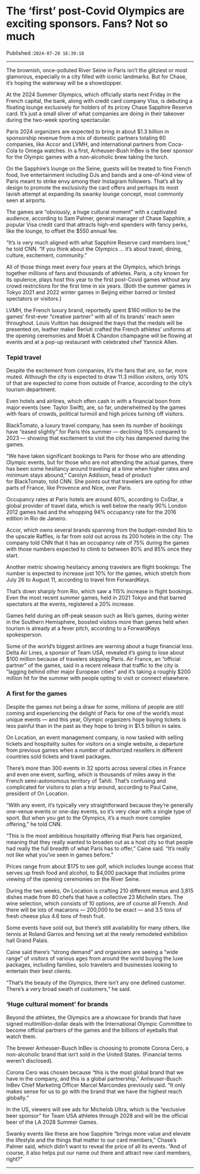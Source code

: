 # The ‘first’ post-Covid Olympics are exciting sponsors. Fans? Not so much

Published :`2024-07-20 16:39:10`

---

The brownish, once-polluted River Seine in Paris isn’t the glitziest or most glamorous, especially in a city filled with iconic landmarks. But for Chase, it’s hoping the waterway will be a showstopper.

At the 2024 Summer Olympics, which officially starts next Friday in the French capital, the bank, along with credit card company Visa, is debuting a floating lounge exclusively for holders of its pricey Chase Sapphire Reserve card. It’s just a small sliver of what companies are doing in their takeover during the two-week sporting spectacular.

Paris 2024 organizers are expected to bring in about $1.3 billion in sponsorship revenue from a mix of domestic partners totaling 60 companies, like Accor and LVMH, and international partners from Coca-Cola to Omega watches. In a first, Anheuser-Bush InBev is the beer sponsor for the Olympic games with a non-alcoholic brew taking the torch.

On the Sapphire’s lounge on the Seine, guests will be treated to fine French food, live entertainment including DJs and bands and a one-of-kind view of Paris meant to strike envy among their Instagram followers. That’s all by design to promote the exclusivity the card offers and perhaps its most lavish attempt at expanding its swanky lounge concept, most commonly seen at airports.

The games are “obviously, a huge cultural moment” with a captivated audience, according to Sam Palmer, general manager of Chase Sapphire, a popular Visa credit card that attracts high-end spenders with fancy perks, like the lounge, to offset the $550 annual fee.

“It’s is very much aligned with what Sapphire Reserve card members love,” he told CNN. “If you think about the Olympics … it’s about travel, dining, culture, excitement, community.”

All of those things meet every four years at the Olympics, which brings together millions of fans and thousands of athletes. Paris, a city known for its opulence, plays host this year to the first post-Covid games without any crowd restrictions for the first time in six years. (Both the summer games in Tokyo 2021 and 2022 winter games in Beijing either barred or limited spectators or visitors.)

LVMH, the French luxury brand, reportedly spent $160 million to be the games’ first-ever “creative partner” with all of its brands’ reach seen throughout. Louis Vuitton has designed the trays that the medals will be presented on, leather maker Berluti crafted the French athletes’ uniforms at the opening ceremonies and Moët & Chandon champagne will be flowing at events and at a pop-up restaurant with celebrated chef Yannick Allen.

### Tepid travel

Despite the excitement from companies, it’s the fans that are, so far, more muted. Although the city is expected to draw 11.3 million visitors, only 10% of that are expected to come from outside of France, according to the city’s tourism department.

Even hotels and airlines, which often cash in with a financial boon from major events (see: Taylor Swift), are, so far, underwhelmed by the games with fears of crowds, political turmoil and high prices turning off visitors.

BlackTomato, a luxury travel company, has seen its number of bookings have “eased slightly” for Paris this summer — declining 15% compared to 2023 — showing that excitement to visit the city has dampened during the games.

“We have taken significant bookings to Paris for those who are attending Olympic events, but for those who are not attending the actual games, there has been some hesitancy around traveling at a time when higher rates and minimum stays abound,” Carolyn Addison, head of product for BlackTomato, told CNN. She points out that travelers are opting for other parts of France, like Provence and Nice, over Paris.

Occupancy rates at Paris hotels are around 80%, according to CoStar, a global provider of travel data, which is well below the nearly 90% London 2012 games had and the whopping 94% occupancy rate for the 2016 edition in Rio de Janeiro.

Accor, which owns several brands spanning from the budget-minded Ibis to the upscale Raffles, is far from sold out across its 200 hotels in the city: The company told CNN that it has an occupancy rate of 75% during the games with those numbers expected to climb to between 80% and 85% once they start.

Another metric showing hesitancy among travelers are flight bookings: The number is expected to increase just 10% for the games, which stretch from July 26 to August 11, according to travel firm ForwardKeys.

That’s down sharply from Rio, which saw a 115% increase in flight bookings. Even the most recent summer games, held in 2021 Tokyo and that barred spectators at the events, registered a 20% increase.

Games held during an off-peak season such as Rio’s games, during winter in the Southern Hemisphere, boosted visitors more than games held when tourism is already at a fever pitch, according to a ForwardKeys spokesperson.

Some of the world’s biggest airlines are warning about a huge financial loss. Delta Air Lines, a sponsor of Team USA, revealed it’s going to lose about $100 million because of travelers skipping Paris. Air France, an “official partner” of the games, said in a recent release that traffic to the city is “lagging behind other major European cities” and it’s taking a roughly $200 million hit for the summer with people opting to visit or connect elsewhere.

### A first for the games

Despite the games not being a draw for some, millions of people are still coming and experiencing the delight of Paris for one of the world’s most unique events — and this year, Olympic organizers hope buying tickets is less painful than in the past as they hope to bring in $1.5 billion in sales.

On Location, an event management company, is now tasked with selling tickets and hospitality suites for visitors on a single website, a departure from previous games when a number of authorized resellers in different countries sold tickets and travel packages.

There’s more than 300 events in 32 sports across several cities in France and even one event, surfing, which is thousands of miles away in the French semi-autonomous territory of Tahiti. That’s confusing and complicated for visitors to plan a trip around, according to Paul Caine, president of On Location.

“With any event, it’s typically very straightforward because they’re generally one-venue events or one-day events, so it’s very clear with a single type of sport. But when you get to the Olympics, it’s a much more complex offering,” he told CNN.

“This is the most ambitious hospitality offering that Paris has organized, meaning that they  really wanted to broaden out as a host city so that people had really the full breadth of what Paris has to offer,” Caine said. “It’s really not like what you’ve seen in games before.”

Prices range from about $175 to see golf, which includes lounge access that serves up fresh food and alcohol, to $4,000 package that includes prime viewing of the opening ceremonies on the River Seine.

During the two weeks, On Location is crafting 210 different menus and 3,815 dishes made from 80 chefs that have a collective 23 Michelin stars. The wine selection, which consists of 10 options, are of course all French. And there will be lots of macarons — 200,000 to be exact — and 3.5 tons of fresh cheese plus 4.6 tons of fresh fruit.

Some events have sold out, but there’s still availability for many others, like tennis at Roland Garros and fencing set at the newly remodeled exhibition hall Grand Palais.

Caine said there’s “strong demand” and organizers are seeing a “wide range” of visitors of various ages from around the world buying the luxe packages, including families, solo travelers and businesses looking to entertain their best clients.

“That’s the beauty of the Olympics, there isn’t any one defined customer. There’s a very broad swath of customers,” he said.

### ‘Huge cultural moment’ for brands

Beyond the athletes, the Olympics are a showcase for brands that have signed multimillion-dollar deals with the International Olympic Committee to become official partners of the games and the billions of eyeballs that watch them.

The brewer Anheuser-Busch InBev is choosing to promote Corona Cero, a non-alcoholic brand that isn’t sold in the United States. (Financial terms weren’t disclosed).

Corona Cero was chosen because “this is the most global brand that we have in the company, and this is a global partnership,” Anheuser-Busch InBev Chief Marketing Officer Marcel Marcondes previously said. “It only makes sense for us to go with the brand that we have the highest reach globally.”

In the US, viewers will see ads for Michelob Ultra, which is the “exclusive beer sponsor” for Team USA athletes through 2028 and will be the official beer of the LA 2028 Summer Games.

Swanky events like these are how Sapphire “brings more value and elevate the lifestyle and the things that matter to our card members,” Chase’s Palmer said, which didn’t want to reveal the price of all its events. “And of course, it also helps put our name out there and attract new card members, right?”

---

